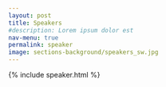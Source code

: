```yaml
---
layout: post
title: Speakers
#description: Lorem ipsum dolor est
nav-menu: true
permalink: speaker
image: sections-background/speakers_sw.jpg
---
```



{% include speaker.html %}
